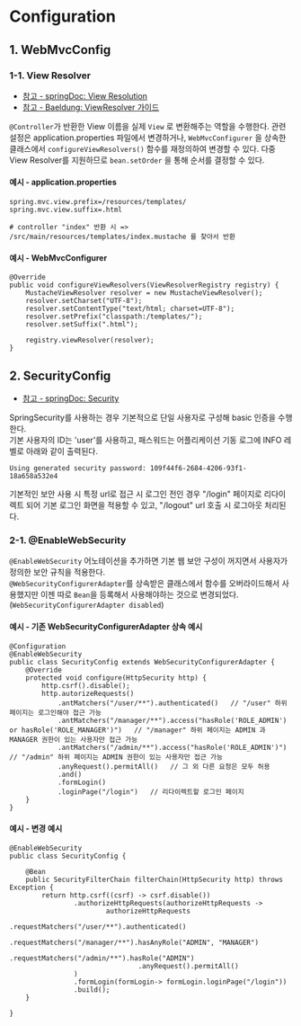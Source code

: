Configuration
==========


## 1. WebMvcConfig
### 1-1. View Resolver
- [참고 - springDoc: View Resolution](https://docs.spring.io/spring-framework/reference/web/webmvc/mvc-servlet/viewresolver.html)   
- [참고 - Baeldung: ViewResolver 가이드](https://www.baeldung.com/spring-mvc-view-resolver-tutorial)

```@Controller```가 반환한 View 이름을 실제 ```View``` 로 변환해주는 역할을 수행한다.
관련 설정은 application.properties 파일에서 변경하거나, ```WebMvcConfigurer``` 을 상속한 클래스에서 <code>configureViewResolvers()</code> 함수를 재정의하여 변경할 수 있다.
다중 View Resolver를 지원하므로 ```bean.setOrder``` 을 통해 순서를 결정할 수 있다. 

#### 예시 - application.properties
```
spring.mvc.view.prefix=/resources/templates/
spring.mvc.view.suffix=.html

# controller "index" 반환 시 => /src/main/resources/templates/index.mustache 를 찾아서 반환
```
   
#### 예시 - WebMvcConfigurer
```
@Override
public void configureViewResolvers(ViewResolverRegistry registry) {
    MustacheViewResolver resolver = new MustacheViewResolver();
    resolver.setCharset("UTF-8");
    resolver.setContentType("text/html; charset=UTF-8");
    resolver.setPrefix("classpath:/templates/");
    resolver.setSuffix(".html");

    registry.viewResolver(resolver);
}
```

## 2. SecurityConfig
- [참고 - springDoc: Security](https://docs.spring.io/spring-boot/docs/2.0.0.M4/reference/html/boot-features-security.html)
   
SpringSecurity를 사용하는 경우 기본적으로 단일 사용자로 구성해 basic 인증을 수행한다.   
기본 사용자의 ID는 'user'를 사용하고, 패스워드는 어플리케이션 기동 로그에 INFO 레벨로 아래와 같이 출력된다.
```
Using generated security password: 109f44f6-2684-4206-93f1-18a658a532e4
```
기본적인 보안 사용 시 특정 url로 접근 시 로그인 전인 경우 "/login" 페이지로 리다이렉트 되어 기본 로그인 화면을 적용할 수 있고, "/logout" url 호출 시 로그아웃 처리된다.   

### 2-1. @EnableWebSecurity
```@EnableWebSecurity``` 어노테이션을 추가하면 기본 웹 보안 구성이 꺼지면서 사용자가 정의한 보안 규칙을 적용한다.   
```@WebSecurityConfigurerAdapter```를 상속받은 클래스에서 함수를 오버라이드해서 사용했지만 이젠 따로 ```Bean```을 등록해서 사용해야하는 것으로 변경되었다. (```WebSecurityConfigurerAdapter disabled```)   

#### 예시 - 기존 WebSecurityConfigurerAdapter 상속 예시
```
@Configuration
@EnableWebSecurity
public class SecurityConfig extends WebSecurityConfigurerAdapter {
    @Override
    protected void configure(HttpSecurity http) {
        http.csrf().disable();
        http.autorizeRequests()
            .antMatchers("/user/**").authenticated()   // "/user" 하위 페이지는 로그인해야 접근 가능
            .antMatchers("/manager/**").access("hasRole('ROLE_ADMIN') or hasRole('ROLE_MANAGER')")   // "/manager" 하위 페이지는 ADMIN 과 MANAGER 권한이 있는 사용자만 접근 가능
            .antMatchers("/admin/**").access("hasRole('ROLE_ADMIN')")   // "/admin" 하위 페이지는 ADMIN 권한이 있는 사용자만 접근 가능
            .anyRequest().permitAll()   // 그 외 다른 요청은 모두 허용
            .and()
            .formLogin()
            .loginPage("/login")   // 리다이렉트할 로그인 페이지
    }
}
```
#### 예시 - 변경 예시
```
@EnableWebSecurity
public class SecurityConfig {

    @Bean
    public SecurityFilterChain filterChain(HttpSecurity http) throws Exception {
        return http.csrf((csrf) -> csrf.disable())
                .authorizeHttpRequests(authorizeHttpRequests ->
                        authorizeHttpRequests
                                .requestMatchers("/user/**").authenticated()
                                .requestMatchers("/manager/**").hasAnyRole("ADMIN", "MANAGER")
                                .requestMatchers("/admin/**").hasRole("ADMIN")
                                .anyRequest().permitAll()
                )
                .formLogin(formLogin-> formLogin.loginPage("/login"))
                .build();
    }

}
```
